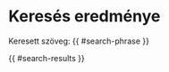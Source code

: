 <!-- ======================================================================
--- Search engine
title:          Keresés eredménye
keywords:       keress, eredmény
description:    A keresés eredményeinek a listja.
--- Menu system
order:          
text:           
hidden:         true
umbel:          false
--- Page properties
id:             /search
document:       
layout:         
searchable:     false
======================================================================= -->

# Keresés eredménye

<div class="search-phrase">Keresett szöveg: {{ #search-phrase }}</div>

{{ #search-results }}
